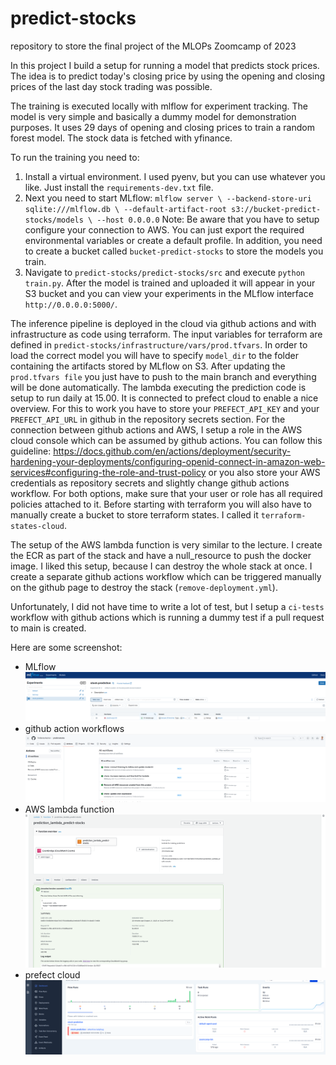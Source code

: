 # predict-stocks
repository to store the final project of the MLOPs Zoomcamp of 2023

In this project I build a setup for running a model that predicts stock prices. 
The idea is to predict today's closing price by using the opening and closing 
prices of the last day stock trading was possible.

The training is executed locally with mlflow for experiment tracking. The model
is very simple and basically a dummy model for demonstration purposes. It uses 29 
days of opening and closing prices to train a random forest model. The stock data
is fetched with yfinance. 

To run the training you need to:
1) Install a virtual environment. I used pyenv, but you can use whatever you like. 
Just install the `requirements-dev.txt` file.
2) Next you need to start MLflow: 
`mlflow server \
--backend-store-uri sqlite:///mlflow.db \
--default-artifact-root s3://bucket-predict-stocks/models \
--host 0.0.0.0`
Note: Be aware that you have to setup configure your connection to AWS. You can just
export the required environmental variables or create a default profile. In addition,
you need to create a bucket called `bucket-predict-stocks` to store the models you train.
3) Navigate to `predict-stocks/predict-stocks/src` and execute `python train.py`. After 
the model is trained and uploaded it will appear in your S3 bucket and you can view
your experiments in the MLflow interface `http://0.0.0.0:5000/`.

The inference pipeline is deployed in the cloud via github actions and with infrastructure 
as code using terraform. The input variables for terraform are defined in 
`predict-stocks/infrastructure/vars/prod.tfvars`. In order to load the correct model you
will have to specify `model_dir` to the folder containing the artifacts stored by MLflow
on S3. After updating the `prod.tfvars file` you just have to push to the main branch and
everything will be done automatically. The lambda executing the prediction code is setup 
to run daily at 15.00. It is connected to prefect cloud to enable a nice overview. For this
to work you have to store your `PREFECT_API_KEY` and your `PREFECT_API_URL` in github in the
repository secrets section. For the connection between github actions and AWS, I setup a role
in the AWS cloud console which can be assumed by github actions. You can follow this guideline: https://docs.github.com/en/actions/deployment/security-hardening-your-deployments/configuring-openid-connect-in-amazon-web-services#configuring-the-role-and-trust-policy
or you also store your AWS credentials as repository secrets and slightly change github actions
workflow. For both options, make sure that your user or role has all required policies attached 
to it. Before starting with terraform you will also have to manually create a bucket to store
terraform states. I called it `terraform-states-cloud`.

The setup of the AWS lambda function is very similar to the lecture. I create the ECR as part of
the stack and have a null_resource to push the docker image. I liked this setup, because I can 
destroy the whole stack at once. I create a separate github actions workflow which can be 
triggered manually on the github page to destroy the stack (`remove-deployment.yml`).

Unfortunately, I did not have time to write a lot of test, but I setup a `ci-tests` workflow with
github actions which is running a dummy test if a pull request to main is created.

Here are some screenshot:
- MLflow
![mlflow.png](images%2Fmlflow.png)
- github action workflows
![github_actions.png](images%2Fgithub_actions.png)
- AWS lambda function
![aws_lambda.png](images%2Faws_lambda.png)
- prefect cloud
![prefect.png](images%2Fprefect.png)
